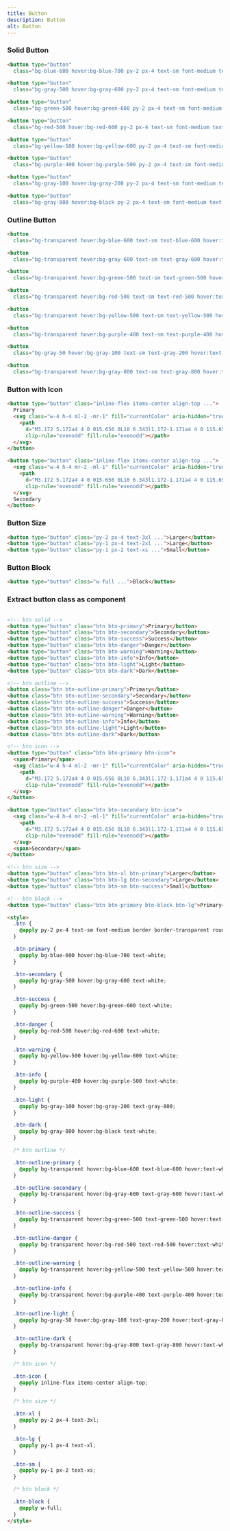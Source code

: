 ```yaml
---
title: Button
description: Button
alt: Button
---
```


<h3 class="section-header">Solid Button</h3>

<base-snippet>

  <template v-slot:preview>
    <div class="p-2 space-y-2">
      <button type="button"
        class="bg-blue-600 hover:bg-blue-700 py-2 px-4 text-sm font-medium text-white border border-transparent rounded-lg focus:outline-none">Primary</button>
      <button type="button"
        class="bg-gray-500 hover:bg-gray-600 py-2 px-4 text-sm font-medium text-white border border-transparent rounded-lg focus:outline-none">Secondary</button>
      <button type="button"
        class="bg-green-500 hover:bg-green-600 py-2 px-4 text-sm font-medium text-white border border-transparent rounded-lg focus:outline-none">Success</button>
      <button type="button"
        class="bg-red-500 hover:bg-red-600 py-2 px-4 text-sm font-medium text-white border border-transparent rounded-lg focus:outline-none">Danger</button>
      <button type="button"
        class="bg-yellow-500 hover:bg-yellow-600 py-2 px-4 text-sm font-medium text-white border border-transparent rounded-lg focus:outline-none">Warning</button>
      <button type="button"
        class="bg-purple-400 hover:bg-purple-500 py-2 px-4 text-sm font-medium text-white border border-transparent rounded-lg focus:outline-none">Info</button>
      <button type="button"
        class="bg-gray-100 hover:bg-gray-200 py-2 px-4 text-sm font-medium text-gray-800 border border-transparent rounded-lg focus:outline-none">Light</button>
      <button type="button"
        class="bg-gray-800 hover:bg-black py-2 px-4 text-sm font-medium text-white border border-transparent rounded-lg focus:outline-none">Dark</button>
    </div>
  </template>

  <!-- snippet -->

  ```html
  <button type="button"
    class="bg-blue-600 hover:bg-blue-700 py-2 px-4 text-sm font-medium text-white border border-transparent rounded-lg focus:outline-none">Primary</button>

  <button type="button"
    class="bg-gray-500 hover:bg-gray-600 py-2 px-4 text-sm font-medium text-white border border-transparent rounded-lg focus:outline-none">Secondary</button>

  <button type="button"
    class="bg-green-500 hover:bg-green-600 py-2 px-4 text-sm font-medium text-white border border-transparent rounded-lg focus:outline-none">Success</button>

  <button type="button"
    class="bg-red-500 hover:bg-red-600 py-2 px-4 text-sm font-medium text-white border border-transparent rounded-lg focus:outline-none">Danger</button>

  <button type="button"
    class="bg-yellow-500 hover:bg-yellow-600 py-2 px-4 text-sm font-medium text-white border border-transparent rounded-lg focus:outline-none">Warning</button>

  <button type="button"
    class="bg-purple-400 hover:bg-purple-500 py-2 px-4 text-sm font-medium text-white border border-transparent rounded-lg focus:outline-none">Info</button>

  <button type="button"
    class="bg-gray-100 hover:bg-gray-200 py-2 px-4 text-sm font-medium text-gray-800 border border-transparent rounded-lg focus:outline-none">Light</button>

  <button type="button"
    class="bg-gray-800 hover:bg-black py-2 px-4 text-sm font-medium text-white border border-transparent rounded-lg focus:outline-none">Dark</button>
  ```

  <!-- end snippet -->

  <template v-slot:source>
    <a class="btn btn-primary btn-lg" href="https://play.tailwindcss.com/yBUgkPCRrI">Live Edit</a>
  </template>

</base-snippet>

<h3 class="section-header">Outline Button</h3>

<base-snippet>

  <template v-slot:preview>
    <div class="p-2 space-y-2">
      <button
        class="bg-transparent hover:bg-blue-600 text-sm text-blue-600 hover:text-white font-semibold py-2 px-4 border border-blue-500 hover:border-transparent rounded-lg">Primary</button>
      <button
        class="bg-transparent hover:bg-gray-600 text-sm text-gray-600 hover:text-white font-semibold py-2 px-4 border border-gray-500 hover:border-transparent rounded-lg">Secondary</button>
      <button
        class="bg-transparent hover:bg-green-500 text-sm text-green-500 hover:text-white font-semibold py-2 px-4 border border-green-400 hover:border-transparent rounded-lg">Success</button>
      <button
        class="bg-transparent hover:bg-red-500 text-sm text-red-500 hover:text-white font-semibold py-2 px-4 border border-red-400 hover:border-transparent rounded-lg">Danger</button>
      <button
        class="bg-transparent hover:bg-yellow-500 text-sm text-yellow-500 hover:text-white font-semibold py-2 px-4 border border-yellow-400 hover:border-transparent rounded-lg">Warning</button>
      <button
        class="bg-transparent hover:bg-purple-400 text-sm text-purple-400 hover:text-white font-semibold py-2 px-4 border border-purple-400 hover:border-transparent rounded-lg">Info</button>
      <button
        class="bg-gray-50 hover:bg-gray-100 text-sm text-gray-200 hover:text-gray-800 font-semibold py-2 px-4 border border-gray-100 hover:border-transparent rounded-lg">Light</button>
      <button
        class="bg-transparent hover:bg-gray-800 text-sm text-gray-800 hover:text-white font-semibold py-2 px-4 border border-gray-800 hover:border-transparent rounded-lg">Dark</button>
    </div>
  </template>

  <!-- snippet -->

  ```html
  <button
    class="bg-transparent hover:bg-blue-600 text-sm text-blue-600 hover:text-white font-semibold py-2 px-4 border border-blue-500 hover:border-transparent rounded-lg">Primary</button>

  <button
    class="bg-transparent hover:bg-gray-600 text-sm text-gray-600 hover:text-white font-semibold py-2 px-4 border border-gray-500 hover:border-transparent rounded-lg">Secondary</button>

  <button
    class="bg-transparent hover:bg-green-500 text-sm text-green-500 hover:text-white font-semibold py-2 px-4 border border-green-400 hover:border-transparent rounded-lg">Success</button>

  <button
    class="bg-transparent hover:bg-red-500 text-sm text-red-500 hover:text-white font-semibold py-2 px-4 border border-red-400 hover:border-transparent rounded-lg">Danger</button>

  <button
    class="bg-transparent hover:bg-yellow-500 text-sm text-yellow-500 hover:text-white font-semibold py-2 px-4 border border-yellow-400 hover:border-transparent rounded-lg">Warning</button>

  <button
    class="bg-transparent hover:bg-purple-400 text-sm text-purple-400 hover:text-white font-semibold py-2 px-4 border border-purple-400 hover:border-transparent rounded-lg">Info</button>

  <button
    class="bg-gray-50 hover:bg-gray-100 text-sm text-gray-200 hover:text-gray-800 font-semibold py-2 px-4 border border-gray-100 hover:border-transparent rounded-lg">Light</button>

  <button
    class="bg-transparent hover:bg-gray-800 text-sm text-gray-800 hover:text-white font-semibold py-2 px-4 border border-gray-800 hover:border-transparent rounded-lg">Dark</button>
  ```

  <!-- end snippet -->

  <template v-slot:source>
    <a class="btn btn-primary btn-lg" href="https://play.tailwindcss.com/yBUgkPCRrI">Live Edit</a>
  </template>

</base-snippet>

<h3 class="section-header">Button with Icon</h3>

<base-snippet :centered_preview="false">

  <template v-slot:preview>
    <div class="p-10">
      <div class="w-72 mx-auto text-center">
        <button type="button"
          class="inline-flex items-center align-top bg-blue-600 hover:bg-blue-700 py-2 px-4 text-sm font-medium text-white border border-transparent rounded-lg focus:outline-none">
          <span>Primary</span>
          <svg class="w-4 h-4 ml-2 -mr-1" fill="currentColor" aria-hidden="true" viewBox="0 0 20 20">
            <path
              d="M3.172 5.172a4 4 0 015.656 0L10 6.343l1.172-1.171a4 4 0 115.656 5.656L10 17.657l-6.828-6.829a4 4 0 010-5.656z"
              clip-rule="evenodd" fill-rule="evenodd"></path>
          </svg>
        </button>
        <button type="button"
          class="inline-flex items-center align-top bg-gray-500 hover:bg-gray-600 py-2 px-4 text-sm font-medium text-white border border-transparent rounded-lg focus:outline-none">
          <svg class="w-4 h-4 mr-2 -ml-1" fill="currentColor" aria-hidden="true" viewBox="0 0 20 20">
            <path
              d="M3.172 5.172a4 4 0 015.656 0L10 6.343l1.172-1.171a4 4 0 115.656 5.656L10 17.657l-6.828-6.829a4 4 0 010-5.656z"
              clip-rule="evenodd" fill-rule="evenodd"></path>
          </svg>
          <span>Secondary</span>
        </button>
      </div>
    </div>

  </template>

  <!-- snippet -->

  ```html
  <button type="button" class="inline-flex items-center align-top ...">
    Primary
    <svg class="w-4 h-4 ml-2 -mr-1" fill="currentColor" aria-hidden="true" viewBox="0 0 20 20">
      <path
        d="M3.172 5.172a4 4 0 015.656 0L10 6.343l1.172-1.171a4 4 0 115.656 5.656L10 17.657l-6.828-6.829a4 4 0 010-5.656z"
        clip-rule="evenodd" fill-rule="evenodd"></path>
    </svg>
  </button>

  <button type="button" class="inline-flex items-center align-top ...">
    <svg class="w-4 h-4 mr-2 -ml-1" fill="currentColor" aria-hidden="true" viewBox="0 0 20 20">
      <path
        d="M3.172 5.172a4 4 0 015.656 0L10 6.343l1.172-1.171a4 4 0 115.656 5.656L10 17.657l-6.828-6.829a4 4 0 010-5.656z"
        clip-rule="evenodd" fill-rule="evenodd"></path>
    </svg>
    Secondary
  </button>
  ```

  <!-- end snippet -->

  <template v-slot:source>
    <a class="btn btn-primary btn-lg" href="https://play.tailwindcss.com/yBUgkPCRrI">Live Edit</a>
  </template>

</base-snippet>

<h3 class="section-header">Button Size</h3>

<base-snippet>

  <template v-slot:preview>
    <div class="p-2 space-y-2">
      <button type="button"
        class="bg-blue-600 hover:bg-blue-700 py-2 px-4 text-3xl font-medium text-white border border-transparent rounded-lg focus:outline-none">Larger</button>
      <button type="button"
        class="bg-blue-600 hover:bg-blue-700 py-1 px-4 text-2xl font-bold font-medium text-white border border-transparent rounded-lg focus:outline-none">Large</button>
      <button type="button"
        class="bg-blue-600 hover:bg-blue-700 py-1 px-2 text-xs font-medium text-white border border-transparent rounded-lg focus:outline-none">Small</button>
    </div>
  </template>

  <!-- snippet -->

  ```html
  <button type="button" class="py-2 px-4 text-3xl ...">Larger</button>
  <button type="button" class="py-1 px-4 text-2xl ...">Large</button>
  <button type="button" class="py-1 px-2 text-xs ...">Small</button>
  ```

  <!-- end snippet -->

  <template v-slot:source>
    <a class="btn btn-primary btn-lg" href="https://play.tailwindcss.com/yBUgkPCRrI">Live Edit</a>
  </template>

</base-snippet>

<h3 class="section-header">Button Block</h3>

<base-snippet>

  <template v-slot:preview>
    <div class="w-full p-2 space-y-2">
      <button type="button"
        class="bg-blue-600 hover:bg-blue-700 py-2 px-4 font-medium text-white border border-transparent rounded-lg focus:outline-none w-full">Block</button>
    </div>
  </template>

  <!-- snippet -->

  ```html
  <button type="button" class="w-full ...">Block</button>
  ```

  <!-- end snippet -->

  <template v-slot:source>
    <a class="btn btn-primary btn-lg" href="https://play.tailwindcss.com/yBUgkPCRrI">Live Edit</a>
  </template>

</base-snippet>

<h3 class="section-header">Extract button class as component</h3>

<base-snippet :disable_preview="true">

  <template v-slot:preview>
  </template>

  <!-- snippet -->

  ```html

  <!-- btn solid -->
  <button type="button" class="btn btn-primary">Primary</button>
  <button type="button" class="btn btn-secondary">Secondary</button>
  <button type="button" class="btn btn-success">Success</button>
  <button type="button" class="btn btn-danger">Danger</button>
  <button type="button" class="btn btn-warning">Warning</button>
  <button type="button" class="btn btn-info">Info</button>
  <button type="button" class="btn btn-light">Light</button>
  <button type="button" class="btn btn-dark">Dark</button>

  <!-- btn outline -->
  <button class="btn btn-outline-primary">Primary</button>
  <button class="btn btn-outline-secondary">Secondary</button>
  <button class="btn btn-outline-success">Success</button>
  <button class="btn btn-outline-danger">Danger</button>
  <button class="btn btn-outline-warning">Warning</button>
  <button class="btn btn-outline-info">Info</button>
  <button class="btn btn-outline-light">Light</button>
  <button class="btn btn-outline-dark">Dark</button>

  <!-- btn icon -->
  <button type="button" class="btn btn-primary btn-icon">
    <span>Primary</span>
    <svg class="w-4 h-4 ml-2 -mr-1" fill="currentColor" aria-hidden="true" viewBox="0 0 20 20">
      <path
        d="M3.172 5.172a4 4 0 015.656 0L10 6.343l1.172-1.171a4 4 0 115.656 5.656L10 17.657l-6.828-6.829a4 4 0 010-5.656z"
        clip-rule="evenodd" fill-rule="evenodd"></path>
    </svg>
  </button>

  <button type="button" class="btn btn-secondary btn-icon">
    <svg class="w-4 h-4 mr-2 -ml-1" fill="currentColor" aria-hidden="true" viewBox="0 0 20 20">
      <path
        d="M3.172 5.172a4 4 0 015.656 0L10 6.343l1.172-1.171a4 4 0 115.656 5.656L10 17.657l-6.828-6.829a4 4 0 010-5.656z"
        clip-rule="evenodd" fill-rule="evenodd"></path>
    </svg>
    <span>Secondary</span>
  </button>

  <!-- btn size -->
  <button type="button" class="btn btn-xl btn-primary">Larger</button>
  <button type="button" class="btn btn-lg btn-secondary">Large</button>
  <button type="button" class="btn btn-sm btn-success">Small</button>

  <!-- btn block -->
  <button type="button" class="btn btn-primary btn-block btn-lg">Primary</button>

  <style>
    .btn {
      @apply py-2 px-4 text-sm font-medium border border-transparent rounded-lg focus: outline-none;
    }

    .btn-primary {
      @apply bg-blue-600 hover:bg-blue-700 text-white;
    }

    .btn-secondary {
      @apply bg-gray-500 hover:bg-gray-600 text-white;
    }

    .btn-success {
      @apply bg-green-500 hover:bg-green-600 text-white;
    }

    .btn-danger {
      @apply bg-red-500 hover:bg-red-600 text-white;
    }

    .btn-warning {
      @apply bg-yellow-500 hover:bg-yellow-600 text-white;
    }

    .btn-info {
      @apply bg-purple-400 hover:bg-purple-500 text-white;
    }

    .btn-light {
      @apply bg-gray-100 hover:bg-gray-200 text-gray-800;
    }

    .btn-dark {
      @apply bg-gray-800 hover:bg-black text-white;
    }

    /* btn outline */

    .btn-outline-primary {
      @apply bg-transparent hover:bg-blue-600 text-blue-600 hover:text-white border-blue-500 hover:border-transparent;
    }

    .btn-outline-secondary {
      @apply bg-transparent hover:bg-gray-600 text-gray-600 hover:text-white border-gray-500 hover:border-transparent;
    }

    .btn-outline-success {
      @apply bg-transparent hover:bg-green-500 text-green-500 hover:text-white border-green-400 hover:border-transparent;
    }

    .btn-outline-danger {
      @apply bg-transparent hover:bg-red-500 text-red-500 hover:text-white border-red-400 hover:border-transparent;
    }

    .btn-outline-warning {
      @apply bg-transparent hover:bg-yellow-500 text-yellow-500 hover:text-white border-yellow-400 hover:border-transparent;
    }

    .btn-outline-info {
      @apply bg-transparent hover:bg-purple-400 text-purple-400 hover:text-white border-purple-400 hover:border-transparent;
    }

    .btn-outline-light {
      @apply bg-gray-50 hover:bg-gray-100 text-gray-200 hover:text-gray-800 border-gray-100 hover:border-transparent;
    }

    .btn-outline-dark {
      @apply bg-transparent hover:bg-gray-800 text-gray-800 hover:text-white border-gray-800 hover:border-transparent;
    }

    /* btn icon */

    .btn-icon {
      @apply inline-flex items-center align-top;
    }

    /* btn size */

    .btn-xl {
      @apply py-2 px-4 text-3xl;
    }

    .btn-lg {
      @apply py-1 px-4 text-xl;
    }

    .btn-sm {
      @apply py-1 px-2 text-xs;
    }

    /* btn block */

    .btn-block {
      @apply w-full;
    }
  </style>
  ```
  <!-- end snippet -->

  <template v-slot:source>
    <a class="btn btn-primary btn-lg" href="https://play.tailwindcss.com/yBUgkPCRrI">Live Edit</a>
  </template>

</base-snippet>

<related-ui search_key="badge"></related-ui>